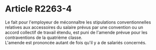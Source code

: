 # Article R2263-4

  
Le fait pour l'employeur de méconnaître les stipulations conventionnelles relatives aux accessoires du salaire prévus par une convention ou un accord collectif de travail étendu, est puni de l'amende prévue pour les contraventions de la quatrième classe.   
L'amende est prononcée autant de fois qu'il y a de salariés concernés.